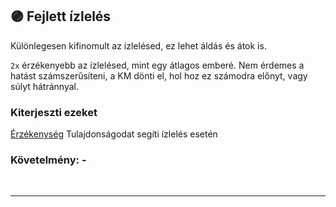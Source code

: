 ## 🟣 Fejlett ízlelés

Különlegesen kifinomult az ízlelésed, ez lehet áldás és átok is.

`2x` érzékenyebb az ízlelésed, mint egy átlagos emberé. Nem érdemes a hatást számszerűsíteni, a KM dönti el, hol hoz ez számodra előnyt, vagy súlyt hátránnyal.

### Kiterjeszti ezeket

[Érzékenység](../017_01_tulajdonsagok.md#-érzékenység-️) Tulajdonságodat segíti ízlelés esetén

### Követelmény: -

<br />

---

